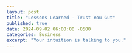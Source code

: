 ```yaml
---
layout: post
title: "Lessons Learned - Trust You Gut"
published: true
date: 2024-09-02 06:00:00 -0500
categories: Business
excerpt: "Your intuition is talking to you."
---
```

